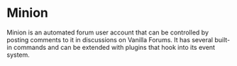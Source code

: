 Minion
======

Minion is an automated forum user account that can be controlled by posting comments to it in discussions on Vanilla Forums. It has several built-in commands and can be extended with plugins that hook into its event system.
